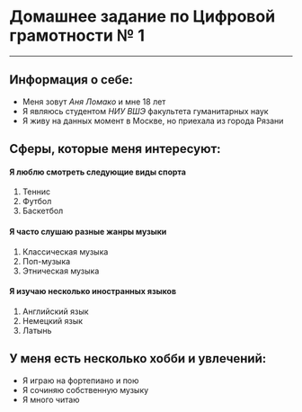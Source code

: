 # Домашнее задание по Цифровой грамотности № 1
* * *

## Информация о себе:
* Меня зовут *Аня Ломако* и мне 18 лет
* Я являюсь студентом  *НИУ ВШЭ* факультета гуманитарных наук
* Я живу на данных момент в Москве, но приехала из города Рязани
## Сферы, которые меня интересуют:
#### Я люблю смотреть следующие виды **спорта**
1. Теннис
2. Футбол 
3. Баскетбол 
#### Я часто слушаю разные жанры **музыки**
1. Классическая музыка
2. Поп-музыка
3. Этническая музыка
#### Я изучаю несколько иностранных **языков** 
1. Английский язык
2. Немецкий язык
3. Латынь
## У меня есть несколько хобби и увлечений:
   * Я играю на фортепиано и пою
   * Я сочиняю собственную музыку
   * Я много читаю 
